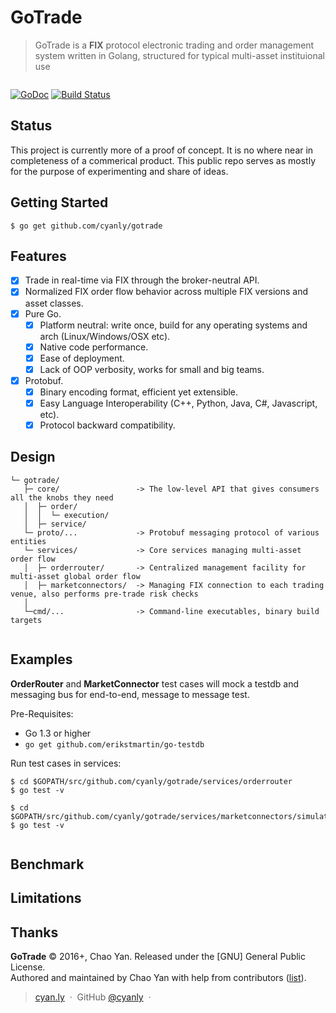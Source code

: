 # GoTrade

> GoTrade is a **FIX** protocol electronic trading and order management system written in Golang, structured for typical multi-asset instituional use

<p align="center">
  <img src="https://cdn.rawgit.com/cyanly/gotrade/gh-pages/orderrouting.svg" alt=""/>
</p>

[![GoDoc](https://godoc.org/github.com/cyanly/gotrade?status.png)](https://godoc.org/github.com/cyanly/gotrade) [![Build Status](https://travis-ci.org/quickfixgo/quickfix.svg?branch=master)](https://travis-ci.org/quickfixgo/quickfix)

## Status
This project is currently more of a proof of concept. It is no where near in completeness of a commerical product. This public repo serves as mostly for the purpose of experimenting and share of ideas.

## Getting Started
```
$ go get github.com/cyanly/gotrade
```

## Features

- [x] Trade in real-time via FIX through the broker-neutral API.
- [x] Normalized FIX order flow behavior across multiple FIX versions and asset classes.
- [x] Pure Go.
  - [x] Platform neutral: write once, build for any operating systems and arch (Linux/Windows/OSX etc).
  - [x] Native code performance.
  - [x] Ease of deployment.
  - [x] Lack of OOP verbosity, works for small and big teams.
- [x] Protobuf.
  - [x] Binary encoding format, efficient yet extensible.
  - [x] Easy Language Interoperability (C++, Python, Java, C#, Javascript, etc).
  - [x] Protocol backward compatibility.

## Design
```
└─ gotrade/
   ├─ core/                 -> The low-level API that gives consumers all the knobs they need
   │  ├─ order/
   │  │  └─ execution/
   │  ├─ service/
   └─ proto/...             -> Protobuf messaging protocol of various entities
   └─ services/             -> Core services managing multi-asset order flow
   │  ├─ orderrouter/       -> Centralized management facility for multi-asset global order flow
   │  ├─ marketconnectors/  -> Managing FIX connection to each trading venue, also performs pre-trade risk checks
   │
   └─cmd/...                -> Command-line executables, binary build targets
   
```


## Examples
**OrderRouter** and **MarketConnector** test cases will mock a testdb and messaging bus for end-to-end, message to message test. 

Pre-Requisites:
  - Go 1.3 or higher
  - ``` go get github.com/erikstmartin/go-testdb ```

Run test cases in services:
```
$ cd $GOPATH/src/github.com/cyanly/gotrade/services/orderrouter
$ go test -v 

$ cd $GOPATH/src/github.com/cyanly/gotrade/services/marketconnectors/simulator
$ go test -v 
```

<p align="center">
  <img src="https://cdn.rawgit.com/cyanly/gotrade/gh-pages/servicestest.png" alt=""/>
</p>

## Benchmark


## Limitations


## Thanks

**GoTrade** © 2016+, Chao Yan. Released under the [GNU] General Public License.<br>
Authored and maintained by Chao Yan with help from contributors ([list][contributors]).

> [cyan.ly](http://cyan.ly) &nbsp;&middot;&nbsp;
> GitHub [@cyanly](https://github.com/cyanly) &nbsp;&middot;&nbsp;

[MIT]: http://www.gnu.org/licenses/gpl-3.0.en.html
[contributors]: http://github.com/cyanly/gotrade/contributors
